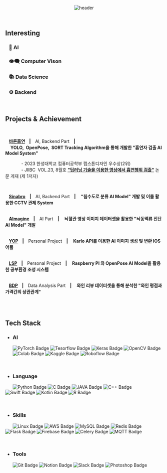 
<center>

![header](https://capsule-render.vercel.app/api?text=Dong&nbsp;Jun&nbsp;Kim&fontSize=60&type=Soft&color=FFFFFF&fontColor=0b61ae&animation=fadeIn&fontAlignY=40&desc=Dreaming%20of%20AI%20Engineer.&descAlignY=80&descAlign=50)

</center>

<br>

## **Interesting**
### &nbsp;&nbsp; 🧠 **AI** 
### &nbsp;&nbsp; 👁️‍🗨️ **Computer Vison**
### &nbsp;&nbsp; 📚 **Data Science**
### &nbsp;&nbsp; ⚙️ **Backend**

<br>

## **Projects & Achievement**

<br>

&nbsp;&nbsp;&nbsp;**[바른흡연](https://github.com/DaMoim-Team/DaMoim_ReadMe)&nbsp;&nbsp;&nbsp;&nbsp;|&nbsp;&nbsp;&nbsp;**
AI, Backend Part
**&nbsp;&nbsp;&nbsp;|&nbsp;&nbsp;&nbsp;&nbsp;&nbsp;YOLO,&nbsp;&nbsp;OpenPose,&nbsp;&nbsp;SORT&nbsp;Tracking&nbsp;Algorithm을 통해 개발한 "흡연자 검출 AI Model System"**<br>

&nbsp;&nbsp;&nbsp;&nbsp;&nbsp;&nbsp;&nbsp;&nbsp;&nbsp;&nbsp;&nbsp;&nbsp;&nbsp;- 2023 한성대학교 컴퓨터공학부 캡스톤디자인 우수상(2위)<br>&nbsp;&nbsp;&nbsp;&nbsp;&nbsp;&nbsp;&nbsp;&nbsp;&nbsp;&nbsp;&nbsp;&nbsp;&nbsp;- JIIBC&nbsp;&nbsp;VOL.23, 8월호 [**"딥러닝 기술을 이용한 영상에서 흡연행위 검출"**](https://github.com/DaMoim-Team/DaMoim_ReadMe/blob/main/%EB%94%A5%EB%9F%AC%EB%8B%9D%20%EA%B8%B0%EC%88%A0%EC%9D%84%20%EC%9D%B4%EC%9A%A9%ED%95%9C%20%EC%98%81%EC%83%81%EC%97%90%EC%84%9C%20%ED%9D%A1%EC%97%B0%ED%96%89%EC%9C%84%20%EA%B2%80%EC%B6%9C.pdf) 논문 게재&nbsp;(제 1저자)

<br>

&nbsp;&nbsp;&nbsp;**[Sinabro](https://github.com/OSS-Sinabro/Sinabro_Readme)&nbsp;&nbsp;&nbsp;&nbsp;|&nbsp;&nbsp;&nbsp;**
AI, Backend Part
**&nbsp;&nbsp;&nbsp;|&nbsp;&nbsp;&nbsp;&nbsp;&nbsp;"침수도로 분류 AI Model" 개발 및 이를 활용한 CCTV 관제 System**<br><br>

&nbsp;&nbsp;&nbsp;**[AImagine](https://github.com/K-Ium-AImagine/AImagine)&nbsp;&nbsp;&nbsp;&nbsp;|&nbsp;&nbsp;&nbsp;**
AI Part
**&nbsp;&nbsp;&nbsp;|&nbsp;&nbsp;&nbsp;&nbsp;&nbsp;뇌혈관 영상 이미지 데이터셋을 활용한 "뇌동맥류 진단 AI Model" 개발**<br><br>

&nbsp;&nbsp;&nbsp;**[YOP](https://github.com/dj991108/YOP)&nbsp;&nbsp;&nbsp;&nbsp;|&nbsp;&nbsp;&nbsp;**
Personal Project
**&nbsp;&nbsp;&nbsp;|&nbsp;&nbsp;&nbsp;&nbsp;&nbsp;Karlo API를 이용한 AI 이미지 생성 및 변환 IOS 어플**<br><br>

&nbsp;&nbsp;&nbsp;**[LSP](https://github.com/dj991108/LSP)&nbsp;&nbsp;&nbsp;&nbsp;|&nbsp;&nbsp;&nbsp;**
Personal Project
**&nbsp;&nbsp;&nbsp;|&nbsp;&nbsp;&nbsp;&nbsp;&nbsp;Raspberry PI 와 OpenPose AI Model을 활용한 공부환경 조성 시스템**<br><br>

&nbsp;&nbsp;&nbsp;**[BDP](https://github.com/dj991108/BigDataProgramming)&nbsp;&nbsp;&nbsp;&nbsp;|&nbsp;&nbsp;&nbsp;**
Data Analysis Part
**&nbsp;&nbsp;&nbsp;|&nbsp;&nbsp;&nbsp;&nbsp;&nbsp;와인 리뷰 데이터셋을 통해 분석한 "와인 평점과 가격간의 상관관계"**<br><br>

<br>

## **Tech Stack**

- ### AI

&nbsp;&nbsp;&nbsp;&nbsp;&nbsp;&nbsp;![PyTorch Badge](https://img.shields.io/badge/PyTorch-black?style=flat-square&logo=PyTorch&logoColor=FF6F00)
![Tesorflow Badge](https://img.shields.io/badge/Tensorflow-black?style=flat-square&logo=Tensorflow&logoColor=FF6F00)
![Keras Badge](https://img.shields.io/badge/Keras-black?style=flat-square&logo=Keras&logoColor=FF6F00)
![OpenCV Badge](https://img.shields.io/badge/OpenCV-black?style=flat-square&logo=opencv&logoColor=FF6F00)<br>
&nbsp;&nbsp;&nbsp;&nbsp;&nbsp;&nbsp;![Colab Badge](https://img.shields.io/badge/Colab-262626?style=flat-square&logo=GoogleColab&logoColor=FF6F00) 
![Kaggle Badge](https://img.shields.io/badge/Kaggle-262626?style=flat-square&logo=Kaggle&logoColor=FF6F00) 
![Roboflow Badge](https://img.shields.io/badge/Roboflow-262626?style=flat-square&logo=Roboflow&logoColor=FF6F00)

<br>

- ### Language

&nbsp;&nbsp;&nbsp;&nbsp;&nbsp;&nbsp;![Python Badge](https://img.shields.io/badge/Python-white?style=flat&logo=Python&logoColor=00008b)
![C Badge](https://img.shields.io/badge/C-white?style=flat&logo=C&logoColor=00008b)
![JAVA Badge](https://img.shields.io/badge/JAVA-white?style=flat&logo=JAVA&logoColor=00008b) 
![C++ Badge](https://img.shields.io/badge/C++-white?style=flat&logo=C%2B%2B&logoColor=00008b)
![Swift Badge](https://img.shields.io/badge/Swift-white?style=flat&logo=swift&logoColor=00008b)
![Kotlin Badge](https://img.shields.io/badge/Kotlin-white?style=flat&logo=Kotlin&logoColor=00008b)
![R Badge](https://img.shields.io/badge/R-white?style=flat&logo=R&logoColor=00008b)

<br>

- ### Skills
&nbsp;&nbsp;&nbsp;&nbsp;&nbsp;&nbsp;![Linux Badge](https://img.shields.io/badge/Linux-326CE5?style=flat-square&logo=Linux&logoColor=white)
![AWS Badge](https://img.shields.io/badge/AWS-326CE5?style=flat-square&logo=amazonaws&logoColor=white)
![MySQL Badge](https://img.shields.io/badge/MySQL-326CE5?style=flat-square&logo=MySQL&logoColor=white)
![Redis Badge](https://img.shields.io/badge/Redis-326CE5?style=flat-square&logo=Redis&logoColor=white)
![Flask Badge](https://img.shields.io/badge/Flask-326CE5?style=flat-square&logo=Flask&logoColor=white)
![Firebase Badge](https://img.shields.io/badge/Firebase-326CE5?style=flat-square&logo=Firebase&logoColor=white)
![Celery Badge](https://img.shields.io/badge/celery-326CE5?style=flat-square&logo=celery&logoColor=white)
![MQTT Badge](https://img.shields.io/badge/MQTT-326CE5?style=flat-square&logo=MQTT&logoColor=white)

<br>

- ### Tools
&nbsp;&nbsp;&nbsp;&nbsp;&nbsp;&nbsp;![Git Badge](https://img.shields.io/badge/Git-A22846?style=flat-square&logo=Git&logoColor=white)
![Notion Badge](https://img.shields.io/badge/Notion-A22846?style=flat-square&logo=Notion&logoColor=white)
![Slack Badge](https://img.shields.io/badge/Slack-A22846?style=flat-square&logo=Slack&logoColor=white)
![Photoshop Badge](https://img.shields.io/badge/Photoshop-A22846?style=flat-square&logo=AdobePhotoshop&logoColor=white)


<br>
<br>
